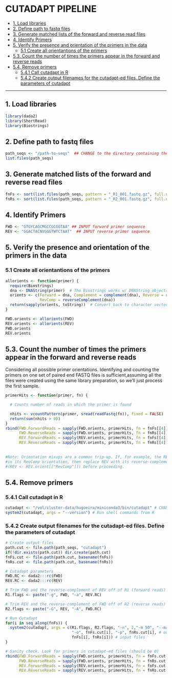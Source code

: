 # CUTADAPT PIPELINE



- [1. Load libraries](#1-load-libraries)
- [2. Define path to fastq files](#2-define-path-to-fastq-files)
- [3. Generate matched lists of the forward and reverse read files](#3-generate-matched-lists-of-the-forward-and-reverse-read-files)
- [4. Identify Primers](#4-identify-primers)
- [5. Verify the presence and orientation of the primers in the data](#5-verify-the-presence-and-orientation-of-the-primers-in-the-data)
  * [5.1 Create all orientantions of the primers](#51-create-all-orientantions-of-the-primers)
- [5.3. Count the number of times the primers appear in the forward and reverse reads](#53-count-the-number-of-times-the-primers-appear-in-the-forward-and-reverse-reads)
- [5.4. Remove primers](#54-remove-primers)
  * [5.4.1 Call cutadapt in R](#541-call-cutadapt-in-r)
  * [5.4.2 Create output filenames for the cutadapt-ed files. Define the parameters of cutadapt](#542-create-output-filenames-for-the-cutadapt-ed-files-define-the-parameters-of-cutadapt)



------



## 1. Load libraries

```R
library(dada2)
library(ShortRead)
library(Biostrings)
```



## 2. Define path to fastq files

```R
path_seqs <- "/path-to-seqs"  ## CHANGE to the directory containing the fastq files.
list.files(path_seqs) 
```



## 3. Generate matched lists of the forward and reverse read files

```R
fnFs <- sort(list.files(path_seqs, pattern = "_R1_001.fastq.gz", full.names = TRUE)) # Just select forward read files
fnRs <- sort(list.files(path_seqs, pattern = "_R2_001.fastq.gz", full.names = TRUE)) # Just select reverse read files 
```



## 4. Identify Primers

```R
FWD <- "GTGYCAGCMGCCGCGGTAA" ## INPUT forward primer sequence
REV <- "GGACTACNVGGGTWTCTAAT"  ## INPUT reverse primer sequence
```



## 5. Verify the presence and orientation of the primers in the data



### 5.1 Create all orientantions of the primers

```R
allorients <- function(primer) {
  require(Biostrings)
  dna <- DNAString(primer)  # The Biostrings works w/ DNAString objects rather than character vectors
  orients <- c(Forward = dna, Complement = complement(dna), Reverse = reverse(dna), 
               RevComp = reverseComplement(dna))
  return(sapply(orients, toString))  # Convert back to character vector
}

FWD.orients <- allorients(FWD)
REV.orients <- allorients(REV)
FWD.orients
REV.orients
```




## 5.3. Count the number of times the primers appear in the forward and reverse reads
Considering all possible primer orientations. Identifying and counting the primers on one set of paired end FASTQ files is sufficient,assuming all the files were created using the same library preparation, so we’ll just process the first sample.

```R
primerHits <- function(primer, fn) {

  # Counts number of reads in which the primer is found

  nhits <- vcountPattern(primer, sread(readFastq(fn)), fixed = FALSE)
  return(sum(nhits > 0))
}
rbind(FWD.ForwardReads = sapply(FWD.orients, primerHits, fn = fnFs[[4]]), 
      FWD.ReverseReads = sapply(FWD.orients, primerHits, fn = fnRs[[4]]), 
      REV.ForwardReads = sapply(REV.orients, primerHits, fn = fnFs[[4]]), 
      REV.ReverseReads = sapply(REV.orients, primerHits, fn = fnRs[[4]]))
      
      
#Note: Orientation mixups are a common trip-up. If, for example, the REV primer is matching the Reverse reads 
#in its RevComp orientation, then replace REV with its reverse-complement orientation 
#(REV <- REV.orient[["RevComp"]]) before proceeding.
```



## 5.4. Remove primers

### 5.4.1 Call cutadapt in R
```R
cutadapt <- "/vol/cluster-data/hugoeira/miniconda3/bin/cutadapt" # CHANGE to cutadapt path 
system2(cutadapt, args = "--version") # Run shell commands from R
```



### 5.4.2 Create output filenames for the cutadapt-ed files. Define the parameters of cutadapt

```R
# Create output files
path.cut <- file.path(path_seqs, "cutadapt")
if(!dir.exists(path.cut)) dir.create(path.cut)
fnFs.cut <- file.path(path.cut, basename(fnFs))
fnRs.cut <- file.path(path.cut, basename(fnRs))

# Cutadapt parameters
FWD.RC <- dada2:::rc(FWD)
REV.RC <- dada2:::rc(REV)

# Trim FWD and the reverse-complement of REV off of R1 (forward reads)
R1.flags <- paste("-g", FWD, "-a", REV.RC) 

# Trim REV and the reverse-complement of FWD off of R2 (reverse reads)
R2.flags <- paste("-G", REV, "-A", FWD.RC) 

# Run Cutadapt
for(i in seq_along(fnFs)) {
  system2(cutadapt, args = c(R1.flags, R2.flags, "-n", 2,"-m 50", "--match-read-wildcards","--trim-n", "--discard-untrimmed", # -n 2 required to remove FWD and REV from reads
                             "-o", fnFs.cut[i], "-p", fnRs.cut[i], # output files
                             fnFs[i], fnRs[i])) # input files
}

# Sanity check. Look for primers in cutadapt-ed files (should be 0)
rbind(FWD.ForwardReads = sapply(FWD.orients, primerHits, fn = fnFs.cut[[4]]), 
      FWD.ReverseReads = sapply(FWD.orients, primerHits, fn = fnRs.cut[[4]]), 
      REV.ForwardReads = sapply(REV.orients, primerHits, fn = fnFs.cut[[4]]), 
      REV.ReverseReads = sapply(REV.orients, primerHits, fn = fnRs.cut[[4]]))
```

